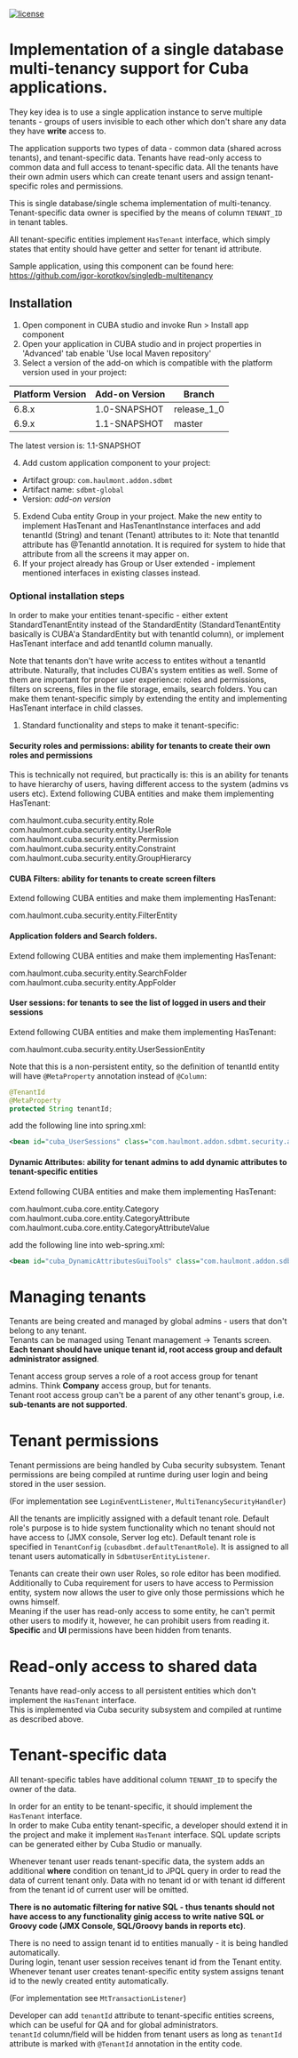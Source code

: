[![license](https://img.shields.io/badge/license-Apache%20License%202.0-blue.svg?style=flat)](http://www.apache.org/licenses/LICENSE-2.0)

# Implementation of a single database multi-tenancy support for Cuba applications.

They key idea is to use a single application instance to serve multiple tenants - groups of users invisible to each other which don't share any data they have **write** access to.

The application supports two types of data - common data (shared across tenants), and tenant-specific data.
Tenants have read-only access to common data and full access to tenant-specific data. All the tenants have their own admin users which can create tenant users and assign tenant-specific roles and permissions.

This is single database/single schema implementation of multi-tenancy. Tenant-specific data owner is specified by the means of column `TENANT_ID` in tenant tables.

All tenant-specific entities implement `HasTenant` interface, which simply states that entity should have getter and setter for tenant id attribute.

Sample application, using this component can be found here: https://github.com/igor-korotkov/singledb-multitenancy

## Installation

1. Open component in CUBA studio and invoke Run > Install app component
1. Open your application in CUBA studio and in project properties in 'Advanced' tab enable 'Use local Maven repository'
1. Select a version of the add-on which is compatible with the platform version used in your project:

| Platform Version | Add-on Version | Branch         |
| ---------------- | -------------- | -------------- |
| 6.8.x            | 1.0-SNAPSHOT   | release_1_0    |
| 6.9.x            | 1.1-SNAPSHOT   | master         |

  The latest version is: 1.1-SNAPSHOT

4. Add custom application component to your project:

  * Artifact group: `com.haulmont.addon.sdbmt`
  * Artifact name: `sdbmt-global`
  * Version: *add-on version*


5. Exdend Cuba entity Group in your project. Make the new entity to implement HasTenant and HasTenantInstance interfaces and add tenantId (String) and tenant (Tenant) attributes to it:
Note that tenantId attribute has @TenantId annotation. It is required for system to hide that attribute from all the screens it may apper on.
6. If your project already has Group or User extended - implement mentioned interfaces in existing classes instead.

### Optional installation steps
In order to make your entities tenant-specific - either extent StandardTenantEntity instead of the StandardEntity (StandardTenantEntity basically is CUBA'a StandardEntity but with tenantId column), or implement HasTenant interface and add tenantId column manually.

Note that tenants don't have write access to entites without a tenantId attribute. Naturally, that includes CUBA's system entities as well.
Some of them are important for proper user experience: roles and permissions, filters on screens, files in the file storage, emails, search folders.
You can make them tenant-specific simply by extending the entity and implementing HasTenant interface in child classes.

1. Standard functionality and steps to make it tenant-specific:

#### Security roles and permissions: ability for tenants to create their own roles and permissions
This is technically not required, but practically is: this is an ability for tenants to have hierarchy of users, having different access to the system (admins vs users etc).
Extend following CUBA entities and make them implementing HasTenant:

com.haulmont.cuba.security.entity.Role
com.haulmont.cuba.security.entity.UserRole
com.haulmont.cuba.security.entity.Permission
com.haulmont.cuba.security.entity.Constraint
com.haulmont.cuba.security.entity.GroupHierarcy

#### CUBA Filters: ability for tenants to create screen filters
Extend following CUBA entities and make them implementing HasTenant:

com.haulmont.cuba.security.entity.FilterEntity


#### Application folders and Search folders.
Extend following CUBA entities and make them implementing HasTenant:

com.haulmont.cuba.security.entity.SearchFolder
com.haulmont.cuba.security.entity.AppFolder


#### User sessions: for tenants to see the list of logged in users and their sessions
Extend following CUBA entities and make them implementing HasTenant:

com.haulmont.cuba.security.entity.UserSessionEntity

Note that this is a non-persistent entity, so the definition of tenantId entity will have `@MetaProperty` annotation instead of `@Column`:
```java
@TenantId
@MetaProperty
protected String tenantId;
```

add the following line into spring.xml:
```xml
<bean id="cuba_UserSessions" class="com.haulmont.addon.sdbmt.security.app.SdbmtUserSessions"/>
```

#### Dynamic Attributes: ability for tenant admins to add dynamic attributes to tenant-specific entities
Extend following CUBA entities and make them implementing HasTenant:

com.haulmont.cuba.core.entity.Category
com.haulmont.cuba.core.entity.CategoryAttribute
com.haulmont.cuba.core.entity.CategoryAttributeValue

add the following line into web-spring.xml:
```xml
<bean id="cuba_DynamicAttributesGuiTools" class="com.haulmont.addon.sdbmt.gui.dynamicattributes.MultiTenancyDynamicAttributesGuiTools"/>
```


# Managing tenants
Tenants are being created and managed by global admins - users that don't belong to any tenant.  
Tenants can be managed using Tenant management -> Tenants screen.  
**Each tenant should have unique tenant id, root access group and default administrator assigned**.

Tenant access group serves a role of a root access group for tenant admins. Think **Company** access group, but for tenants.  
Tenant root access group can't be a parent of any other tenant's group, i.e. **sub-tenants are not supported**.


# Tenant permissions
Tenant permissions are being handled by Cuba security subsystem. Tenant permissions are being compiled at runtime during user login and being stored in the user session.

(For implementation see `LoginEventListener`, `MultiTenancySecurityHandler`)

All the tenants are implicitly assigned with a default tenant role. Default role's purpose is to hide system functionality which no tenant should not have access to (JMX console, Server log etc).
Default tenant role is specified in `TenantConfig` (`cubasdbmt.defaultTenantRole`). It is assigned to all tenant users automatically in `SdbmtUserEntityListener`.

Tenants can create their own user Roles, so role editor has been modified. Additionally to Cuba requirement for users to have access to Permission entity, system now allows the user to give only those permissions which he owns himself.  
Meaning if the user has read-only access to some entity, he can't permit other users to modify it, however, he can prohibit users from reading it.  
**Specific** and **UI** permissions have been hidden from tenants.


# Read-only access to shared data
Tenants have read-only access to all persistent entities which don't implement the `HasTenant` interface.  
This is implemented via Cuba security subsystem and compiled at runtime as described above. 


# Tenant-specific data
All tenant-specific tables have additional column `TENANT_ID` to specify the owner of the data.

In order for an entity to be tenant-specific, it should implement the `HasTenant` interface.  
In order to make Cuba entity tenant-specific, a developer should extend it in the project and make it implement `HasTenant` interface. SQL update scripts can be generated either by Cuba Studio or manually.

Whenever tenant user reads tenant-specific data, the system adds an additional **where** condition on tenant_id to JPQL query in order to read the data of current tenant only. Data with no tenant id or with tenant id different from the tenant id of current user will be omitted.

**There is no automatic filtering for native SQL - thus tenants should not have access to any functionality ginig access to write native SQL or Groovy code (JMX Console, SQL/Groovy bands in reports etc)**.

There is no need to assign tenant id to entities manually - it is being handled automatically.  
During login, tenant user session receives tenant id from the Tenant entity. Whenever tenant user creates tenant-specific entity system assigns tenant id to the newly created entity automatically.

(For implementation see `MtTransactionListener`)

Developer can add `tenantId` attribute to tenant-specific entities screens, which can be useful for QA and for global administrators.  
`tenantId` column/field will be hidden from tenant users as long as `tenantId` attribute is marked with `@TenantId` annotation in the entity code.
